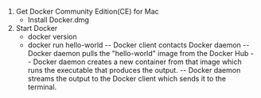 1. Get Docker Community Edition(CE) for Mac
    - Install Docker.dmg
2. Start Docker
    - docker version
    - docker run hello-world
        -- Docker client contacts Docker daemon
              -- Docker daemon pulls the "hello-world" image from the Docker Hub
              -- Docker daemon creates a new container from that image which runs the executable that produces the output.
              -- Docker daemon streams the output to the Docker client which sends it to the terminal.
